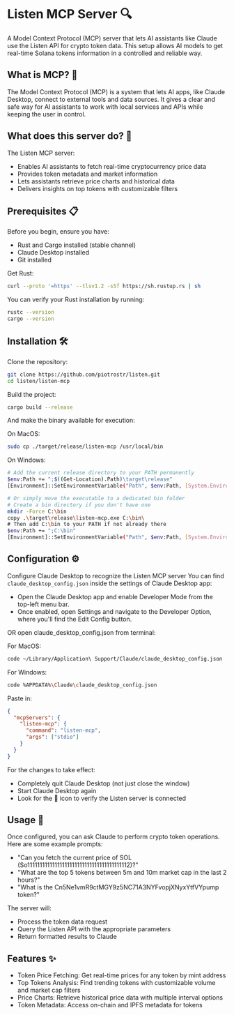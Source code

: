 # Listen MCP Server 🔍

A Model Context Protocol (MCP) server that lets AI assistants like Claude use
the Listen API for crypto token data. This setup allows AI models to get
real-time Solana tokens information in a controlled and reliable way.

## What is MCP? 🤔

The Model Context Protocol (MCP) is a system that lets AI apps, like Claude
Desktop, connect to external tools and data sources. It gives a clear and safe
way for AI assistants to work with local services and APIs while keeping the
user in control.

## What does this server do? 🚀

The Listen MCP server:

- Enables AI assistants to fetch real-time cryptocurrency price data
- Provides token metadata and market information
- Lets assistants retrieve price charts and historical data
- Delivers insights on top tokens with customizable filters

## Prerequisites 📋

Before you begin, ensure you have:

- Rust and Cargo installed (stable channel)
- Claude Desktop installed
- Git installed

Get Rust:

```sh
curl --proto '=https' --tlsv1.2 -sSf https://sh.rustup.rs | sh
```

You can verify your Rust installation by running:

```sh
rustc --version
cargo --version
```

## Installation 🛠️

Clone the repository:

```sh
git clone https://github.com/piotrostr/listen.git
cd listen/listen-mcp
```

Build the project:

```sh
cargo build --release
```

And make the binary available for execution:

On MacOS:

```sh
sudo cp ./target/release/listen-mcp /usr/local/bin
```

On Windows:

```sh
# Add the current release directory to your PATH permanently
$env:Path += ";$((Get-Location).Path)\target\release"
[Environment]::SetEnvironmentVariable("Path", $env:Path, [System.EnvironmentVariableTarget]::User)

# Or simply move the executable to a dedicated bin folder
# Create a bin directory if you don't have one
mkdir -Force C:\bin
copy .\target\release\listen-mcp.exe C:\bin\
# Then add C:\bin to your PATH if not already there
$env:Path += ";C:\bin"
[Environment]::SetEnvironmentVariable("Path", $env:Path, [System.EnvironmentVariableTarget]::User)
```

## Configuration ⚙️

Configure Claude Desktop to recognize the Listen MCP server
You can find `claude_desktop_config.json` inside the settings of Claude Desktop app:

- Open the Claude Desktop app and enable Developer Mode from the top-left menu bar.
- Once enabled, open Settings and navigate to the Developer Option, where you'll find the Edit Config button.

OR open claude_desktop_config.json from terminal:

For MacOS:

```sh
code ~/Library/Application\ Support/Claude/claude_desktop_config.json
```

For Windows:

```sh
code %APPDATA%\Claude\claude_desktop_config.json
```

Paste in:

```json
{
  "mcpServers": {
    "listen-mcp": {
      "command": "listen-mcp",
      "args": ["stdio"]
    }
  }
}
```

For the changes to take effect:

- Completely quit Claude Desktop (not just close the window)
- Start Claude Desktop again
- Look for the 🔌 icon to verify the Listen server is connected

## Usage 🎯

Once configured, you can ask Claude to perform crypto token operations. Here are
some example prompts:

- "Can you fetch the current price of SOL (So11111111111111111111111111111111111111112)?"
- "What are the top 5 tokens between 5m and 10m market cap in the last 2 hours?"
- "What is the Cn5Ne1vmR9ctMGY9z5NC71A3NYFvopjXNyxYtfVYpump token?"

The server will:

- Process the token data request
- Query the Listen API with the appropriate parameters
- Return formatted results to Claude

## Features ✨

- Token Price Fetching: Get real-time prices for any token by mint address
- Top Tokens Analysis: Find trending tokens with customizable volume and market cap filters
- Price Charts: Retrieve historical price data with multiple interval options
- Token Metadata: Access on-chain and IPFS metadata for tokens
